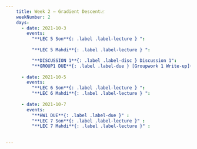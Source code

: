 ```yaml
---
    title: Week 2 – Gradient Descent📈
    weekNumber: 2
    days:
      - date: 2021-10-3
        events:
          "**LEC 5 Son**{: .label .label-lecture } ":
            
          "**LEC 5 Mahdi**{: .label .label-lecture } ":

          "**DISCUSSION 1**{: .label .label-disc } Discussion 1":
          "**GROUP1 DUE**{: .label .label-due } [Groupwork 1 Write-up](/resources/groupwork/gw1.pdf)" :
          
      - date: 2021-10-5
        events:
          "**LEC 6 Son**{: .label .label-lecture } ":
          "**LEC 6 Mahdi**{: .label .label-lecture } ":
      
      - date: 2021-10-7
        events:
          "**HW1 DUE**{: .label .label-due }" :
          "**LEC 7 Son**{: .label .label-lecture }" :
          "**LEC 7 Mahdi**{: .label .label-lecture }" :
          
            
---
```

